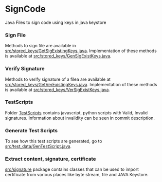 # SignCode
Java Files to sign code using keys in java keystore

### Sign File
Methods to sign file are available in [src/stored_keys/GetSigExistingKeys.java](https://github.com/VarunRaval48/SignCode/blob/master/java.sign/src/stored_keys/GetSigExistingKeys.java).
Implementation of these methods is available at [src/stored_keys/GenSigExistKeys.java](https://github.com/VarunRaval48/SignCode/blob/master/java.sign/src/stored_keys/GenSigExistKeys.java).

### Verify Signature
Methods to verify signature of a filea are available at [src/stored_keys/GetVerExistingKeys.java](https://github.com/VarunRaval48/SignCode/blob/master/java.sign/src/stored_keys/GetVerExistingKeys.java).
Implementation of these methods is available at [src/stored_keys/VerSigExistKeys.java](https://github.com/VarunRaval48/SignCode/blob/master/java.sign/src/stored_keys/VerSigExistKeys.java).

### TestScripts
Folder [TestScripts](https://github.com/VarunRaval48/SignCode/tree/master/java.sign/TestScripts) contains javascript, python scripts with Valid, Invalid signatures.
Information about invalidity can be seen in commit description.

### Generate Test Scripts
To see how this test scripts are generated, go to [src/test_data/GenTestScript.java](https://github.com/VarunRaval48/SignCode/blob/master/java.sign/src/test_data/GenTestScript.java).

### Extract content, signature, certificate
[src/signature](https://github.com/VarunRaval48/SignCode/tree/master/java.sign/src/signature) package contains classes that can be used to import certificate from various places like byte stream, file and JAVA Keystore.
